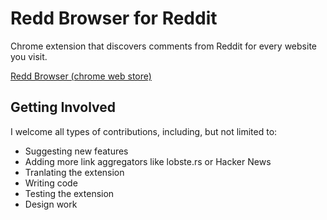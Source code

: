 # Redd Browser for Reddit

Chrome extension that discovers comments from Reddit for every website you visit.

<a href="https://chrome.google.com/webstore/detail/redd-browser-for-reddit/cihionlofgkegifomlddknknjoeimogl">Redd Browser (chrome web store)</a>

## Getting Involved

I welcome all types of contributions, including, but not limited to:


<ul>
  <li>Suggesting new features</li>
  <li>Adding more link aggregators like lobste.rs or Hacker News</li>  
  <li>Tranlating the extension</li>
  <li>Writing code</li>
  <li>Testing the extension</li>
  <li>Design work</li>
<ul>
